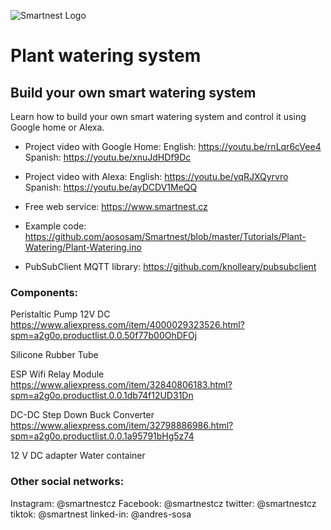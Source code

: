 ![Smartnest Logo](https://www.smartnest.cz/img/Logo-vector-login.png)
# Plant watering system

## Build your own smart watering system

Learn how to build your own smart watering system and control it using Google home or Alexa.

- Project video with Google Home:
English: https://youtu.be/rnLqr6cVee4
Spanish: https://youtu.be/xnuJdHDf9Dc

- Project video with Alexa:
English: https://youtu.be/yqRJXQyrvro
Spanish: https://youtu.be/ayDCDV1MeQQ

- Free web service:
https://www.smartnest.cz

- Example code:
https://github.com/aososam/Smartnest/blob/master/Tutorials/Plant-Watering/Plant-Watering.ino

- PubSubClient MQTT library:
https://github.com/knolleary/pubsubclient



### Components:
Peristaltic Pump 12V DC
https://www.aliexpress.com/item/4000029323526.html?spm=a2g0o.productlist.0.0.50f77b00OhDFOj

Silicone Rubber Tube

ESP Wifi Relay Module
https://www.aliexpress.com/item/32840806183.html?spm=a2g0o.productlist.0.0.1db74f12UD31Dn

DC-DC Step Down Buck Converter
https://www.aliexpress.com/item/32798886986.html?spm=a2g0o.productlist.0.0.1a95791bHg5z74
 
12 V DC adapter
Water container


### Other social networks:
Instagram: @smartnestcz
Facebook: @smartnestcz
twitter: @smartnestcz
tiktok: @smartnest
linked-in: @andres-sosa

